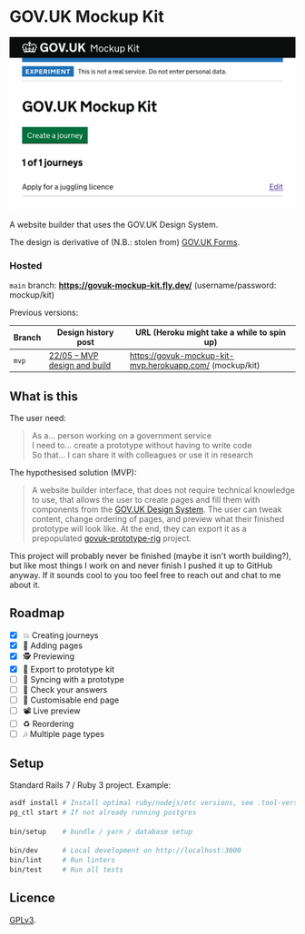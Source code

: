 # GOV.UK Mockup Kit

![A screenshot of the service home page](docs/screenshots/readme.png)

A website builder that uses the GOV.UK Design System.

The design is derivative of (N.B.: stolen from) [GOV.UK
Forms](https://forms-prototypes.london.cloudapps.digital/).

### Hosted

`main` branch: **https://govuk-mockup-kit.fly.dev/** (username/password: mockup/kit)

Previous versions:

| Branch | Design history post                                           | URL (Heroku might take a while to spin up)               |
| ------ | ------------------------------------------------------------- | -------------------------------------------------------- |
| `mvp`  | [22/05 – MVP design and build](docs/2022-05-22-mvp-design.md) | https://govuk-mockup-kit-mvp.herokuapp.com/ (mockup/kit) |

## What is this

The user need:

> As a... person working on a government service<br />
> I need to... create a prototype without having to write code<br />
> So that... I can share it with colleagues or use it in research

The hypothesised solution (MVP):

> A website builder interface, that does not require technical knowledge to
> use, that allows the user to create pages and fill them with components from
> the [GOV.UK Design
> System](https://design-system.service.gov.uk/get-started/). The user can
> tweak content, change ordering of pages, and preview what their finished
> prototype will look like. At the end, they can export it as a prepopulated
> [govuk-prototype-rig](https://x-govuk.github.io/govuk-prototype-rig/)
> project.

This project will probably never be finished (maybe it isn't worth building?),
but like most things I work on and never finish I pushed it up to GitHub
anyway. If it sounds cool to you too feel free to reach out and chat to me
about it.

## Roadmap

- [x] 💥 Creating journeys
- [x] 📑 Adding pages
- [x] 🕵️ Previewing
- [x] 📠 Export to prototype kit
- [ ] 🔄 Syncing with a prototype
- [ ] 🧾 Check your answers
- [ ] 🏁 Customisable end page
- [ ] 📽️ Live preview
- [ ] ♻️ Reordering
- [ ] 🎶 Multiple page types

## Setup

Standard Rails 7 / Ruby 3 project. Example:

```sh
asdf install # Install optimal ruby/nodejs/etc versions, see .tool-versions
pg_ctl start # If not already running postgres

bin/setup    # bundle / yarn / database setup

bin/dev      # Local development on http://localhost:3000
bin/lint     # Run linters
bin/test     # Run all tests
```

## Licence

[GPLv3](LICENSE).
